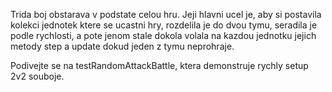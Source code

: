 Trida boj obstarava v podstate celou hru. Jeji hlavni ucel je, aby si postavila kolekci jednotek ktere se ucastni hry, rozdelila je do dvou tymu, seradila je podle rychlosti, a pote jenom stale dokola volala na kazdou jednotku jejich metody
step a update
dokud jeden z tymu neprohraje.

Podivejte se na testRandomAttackBattle, ktera demonstruje rychly setup 2v2 souboje.